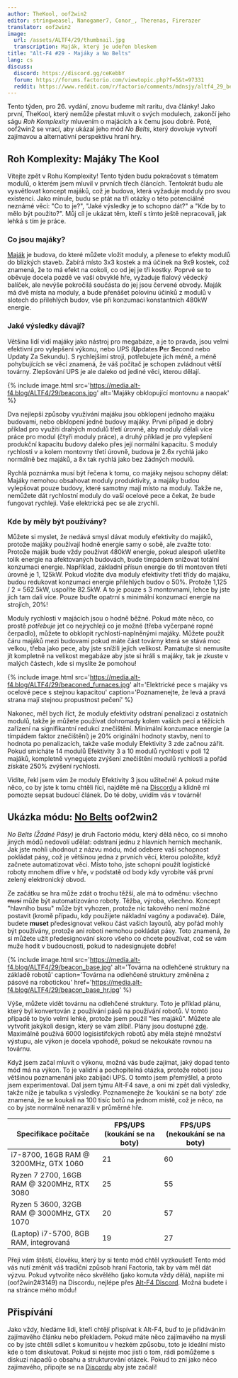 ```yaml
---
author: TheKool, oof2win2
editor: stringweasel, Nanogamer7, Conor_, Therenas, Firerazer
translator: oof2win2
image:
  url: /assets/ALTF4/29/thumbnail.jpg
  transcription: Maják, který je udeřen bleskem
title: "Alt-F4 #29 - Majáky a No Belts"
lang: cs
discuss:
  discord: https://discord.gg/ceKebbY
  forum: https://forums.factorio.com/viewtopic.php?f=5&t=97331
  reddit: https://www.reddit.com/r/factorio/comments/mdnsjy/altf4_29_beacons_and_not_belts/
---
```


Tento týden, pro 26. vydání, znovu budeme mít raritu, dva články! Jako první, TheKool, který nemůže přestat mluvit o svých modulech, zakončí jeho ságu *Roh Komplexity* mluvením o majácích a k čemu jsou dobré. Poté, oof2win2 se vrací, aby ukázal jeho mód *No Belts*, který dovoluje vytvoří zajímavou a alternativní perspektivu hraní hry.

## Roh Komplexity: Majáky <author>The Kool</author>

Vítejte zpět v Rohu Komplexity! Tento týden budu pokračovat s tématem modulů, o kterém jsem mluvil v prvních třech článcích. Tentokrát budu ale vysvětlovat koncept majáků, což je budova, která vyžaduje moduly pro svou existenci. Jako minule, budu se ptát na tři otázky o této potenciálně neznámé věci: "Co to je?", "Jaké výsledky je to schopno dát?" a "Kde by to mělo být použito?". Můj cíl je ukázat těm, kteří s tímto ještě nepracovali, jak lehká s tím je práce.

### Co jsou majáky?

[Maják](https://wiki.factorio.com/Beacon) je budova, do které můžete vložit moduly, a přenese to efekty modulů do blízkých staveb. Zabírá místo 3x3 kostek a má účinek na 9x9 kostek, což znamená, že to má efekt na cokoli, co od jej je tři kostky. Poprvé se to oběvuje docela pozdě ve vaší obvyklé hře, vyžaduje fialový vědecký balíček, ale nevýše pokročilá součásta do jej jsou červené obvody. Maják má dvě místa na moduly, a bude přenášet polovinu účinků z modulů v slotech do přilehlých budov, vše při konzumaci konstantních 480kW energie.

### Jaké výsledky dávají?

Většina lidí vidí majáky jako nástroj pro megabáze, a je to pravda, jsou velmi efektivní pro vylepšení výkonu, nebo UPS (**U**pdates **P**er **S**econd nebo Updaty Za Sekundu). S rychlejšími stroji, potřebujete jich méně, a méně pohybujících se věcí znamená, že váš počítač je schopen zvládnout větší továrny. Zlepšování UPS je ale daleko od jediné věci, kterou dělají.

{% include image.html src='https://media.alt-f4.blog/ALTF4/29/beacons.jpg' alt='Majáky obklopující montovnu a naopak' %}

Dva nejlepší způsoby využívání majáku jsou obklopení jednoho majáku budovami, nebo obklopení jedné budovy majáky. První případ je dobrý příklad pro využití drahých modulů třetí úrovně, aby moduly dělali více práce pro modul (čtyři moduly práce), a druhý příklad je pro vylepšení produkční kapacitu budovy daleko přes její normální kapacitu. S moduly rychlosti v a kolem montovny třetí úrovně, budova je 2.6x rychlá jako normálně bez majáků, a 8x tak rychlá jako bez žádných modulů.

Rychlá poznámka musí být řečena k tomu, co majáky nejsou schopny dělat: Majáky nemohou obsahovat moduly produktivity, a majáky budou vylepšovat pouze budovy, které samotny mají místo na moduly. Takže ne, nemůžete dát rychlostní moduly do vaší ocelové pece a čekat, že bude fungovat rychleji. Vaše elektrická pec se ale zrychlí.

### Kde by měly být používány?

Můžete si myslet, že nedává smysl dávat moduly efektivity do majáků, protože majáky používají hodně energie samy o sobě, ale zvažte toto: Protože maják bude vždy používat 480kW energie, pokud alespoň ušetříte tolik energie na afektovaných budovách, bude tímpádem snižovat totální konzumaci energie. Například, základní přísun energie do tří montoven třetí úrovně je 1, 125kW. Pokud vložíte dva moduly efektivity třetí třídy do majáku, budou redukovat konzumaci energie přilehlých budov o 50%. Protože 1,125 / 2 = 562.5kW, uspoříte 82.5kW. A to je pouze s 3 montovnami, lehce by jste jich tam dali více. Pouze buďte opatrní s minimální konzumací energie na strojích, 20%!

Moduly rychlosti v majácích jsou o hodně běžné. Pokud máte něco, co prostě *potřebuje* jet co nejrychleji co je možné (třeba vyčerpané ropné čerpadlo), můžete to obklopit rychlostí-naplněnými majáky. Můžete použít čáru majáků mezi budovami pokud máte část továrny která se stává moc velkou, třeba jako pece, aby jste snížili jejich velikost. Pamatujte si: nemusíte jít kompletně na velikost megabáze aby jste si hráli s majáky, tak je zkuste v malých částech, kde si myslíte že pomohou!

{% include image.html src='https://media.alt-f4.blog/ALTF4/29/beaconed_furnaces.jpg' alt='Elektrické pece s majáky vs ocelové pece s stejnou kapacitou' caption='Poznamenejte, že levá a pravá strana mají stejnou propustnost pečení' %}

Nakonec, měl bych říct, že moduly efektivity odstraní penalizaci z ostatních modulů, takže je můžete používat dohromady kolem vašich pecí a těžících zařízení na signifikantní redukci znečištění. Minimální konzumace energie (a tímpádem faktor znečištění) je 20% originální hodnoty stavby, není to hodnota po penalizacích, takže vaše moduly Efektivity 3 zde začnou zářit. Pokud smícháte 14 modulů Efektivity 3 a 10 modulů rychlosti v poli 12 majáků, kompletně vynegujete zvýšení znečištění modulů rychlosti a pořád získáte 250% zvýšení rychlosti.

Vidíte, řekl jsem vám že moduly Efektivity 3 jsou užitečné! A pokud máte něco, co by jste k tomu chtěli říci, najděte mě na [Discordu](https://discord.gg/AsXAwyV) a klidně mi pomozte sepsat budoucí článek. Do té doby, uvidím vás v továrně!

## Ukázka módu: [No Belts](https://mods.factorio.com/mod/no-belts) <author>oof2win2</author>

*No Belts (Žádné Pásy)* je druh Factorio módu, který dělá něco, co si mnoho jiných módů nedovolí uďělat: odstraní jednu z hlavních herních mechanik. Jak jste mohli uhodnout z názvu módu, mód odebere vaši schopnost pokládat pásy, což je většinou jedna z prvních věcí, kterou položíte, když začnete automatizovat věci. Místo toho, jste schopni použít logistické roboty mnohem dříve v hře, v podstatě od body kdy vyrobíte váš první zelený elektronický obvod.

Ze začátku se hra může zdát o trochu těžší, ale má to odměnu: všechno ~~musí~~ může být automatizováno roboty. Těžba, výroba, všechno. Koncept "hlavního busu" může být vyhozen, protože nic takového není možné postavit (kromě případu, kdy použijete nákladní vagóny a podavače). Dále, budete **muset** předesignovat velkou část vašich layoutů, aby pořád mohly být používány, protože ani roboti nemohou pokládat pásy. Toto znamená, že si můžete užít předesignování skoro všeho co chcete používat, což se vám muže hodit v budoucnosti, pokud to nadesignujete dobře!

{% include image.html src='https://media.alt-f4.blog/ALTF4/29/beacon_base.jpg' alt='Továrna na odlehčené struktury na základě robotů' caption='Továrna na odlehčené struktury změněna z pásové na robotickou' href='https://media.alt-f4.blog/ALTF4/29/beacon_base_hr.jpg' %}

Výše, můžete vidět továrnu na odlehčené struktury. Toto je příklad plánu, který byl konvertován z používání pásů na používání robotů. V tomto případě to bylo velmi lehké, protože jsem použil "les majáků". Můžete ale vytvořit jakýkoli design, který se vám zlíbí!. Plány jsou dostupné [zde](https://media.alt-f4.blog/ALTF4/29/blueprint.txt). Maximálně používá 6000 logisistifckých robotů aby měla stejné množství výstupu, ale výkon je docela vpohodě, pokud se nekoukáte rovnou na továrnu.

Když jsem začal mluvit o výkonu, možná vás bude zajímat, jaký dopad tento mód má na výkon. To je validní a pochopitelná otázka, protože roboti jsou většinou poznamenáni jako zabijači UPS. O tomto jsem přemýšlel, a proto jsem experimentoval. Dal jsem týmu Alt-F4 save, a oni mi zpět dali výsledky, takže níže je tabulka s výsledky. Poznamenejte že 'koukání se na boty' zde znamená, že se koukali na 100 tisíc botů na jednom místě, což je něco, na co by jste normálně nenarazili v průměrné hře.

| Specifikace počítače                       | FPS/UPS (koukání se na boty) | FPS/UPS (nekoukání se na boty) |
|--------------------------------------------|------------------------------|--------------------------------|
| i7-8700, 16GB RAM @ 3200MHz, GTX 1060      | 21                           | 60                             |
| Ryzen 7 2700, 16GB RAM @ 3200MHz, RTX 3080 | 25                           | 55                             |
| Ryzen 5 3600, 32GB RAM @ 3000MHz, GTX 1070 | 20                           | 57                             |
| (Laptop) i7-5700, 8GB RAM, integrovaná     | 19                           | 27                             |

Přeji vám štěstí, člověku, který by si tento mód chtěl vyzkoušet! Tento mód vás nutí změnit váš tradiční způsob hraní Factoria, tak by vám měl dát výzvu. Pokud vytvoříte něco skvělého (jako komuta vždy dělá), napište mi (oof2win2#3149) na Discordu, nejlépe přes [Alt-F4 Discord](https://discord.gg/ceKebbY). Možná budete i na stránce mého módu!

## Přispívání

Jako vždy, hledáme lidi, kteří chtějí přispívat k Alt-F4, buď to je přidáváním zajímavěho článku nebo překladem. Pokud máte něco zajímavého na mysli co by jste chtěli sdílet s komunitou v hezkém způsobu, toto je ideální místo kde o tom diskutovat. Pokud si nejste moc jisti o tom, rádi pomůžeme s diskuzí nápadů o obsahu a strukturování otázek. Pokud to zní jako něco zajímavého, připojte se na [Discordu](https://discord.gg/nxnCFkb) aby jste začali!

